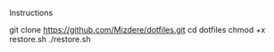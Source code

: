 Instructions

git clone https://github.com/Mizdere/dotfiles.git
cd dotfiles
chmod +x restore.sh
./restore.sh
